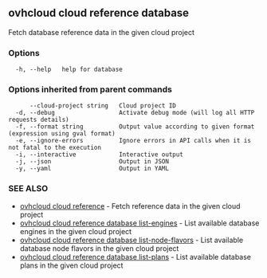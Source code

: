 ## ovhcloud cloud reference database

Fetch database reference data in the given cloud project

### Options

```
  -h, --help   help for database
```

### Options inherited from parent commands

```
      --cloud-project string   Cloud project ID
  -d, --debug                  Activate debug mode (will log all HTTP requests details)
  -f, --format string          Output value according to given format (expression using gval format)
  -e, --ignore-errors          Ignore errors in API calls when it is not fatal to the execution
  -i, --interactive            Interactive output
  -j, --json                   Output in JSON
  -y, --yaml                   Output in YAML
```

### SEE ALSO

* [ovhcloud cloud reference](ovhcloud_cloud_reference.md)	 - Fetch reference data in the given cloud project
* [ovhcloud cloud reference database list-engines](ovhcloud_cloud_reference_database_list-engines.md)	 - List available database engines in the given cloud project
* [ovhcloud cloud reference database list-node-flavors](ovhcloud_cloud_reference_database_list-node-flavors.md)	 - List available database node flavors in the given cloud project
* [ovhcloud cloud reference database list-plans](ovhcloud_cloud_reference_database_list-plans.md)	 - List available database plans in the given cloud project

